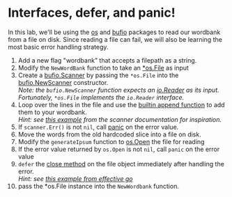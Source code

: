 # Interfaces, defer, and panic!

In this lab, we'll be using the [os](https://golang.org/pkg/os/) and [bufio](https://golang.org/pkg/bufio/) packages to read our wordbank from a file on disk.  Since reading a file can fail, we will also be learning the most basic error handling strategy.

1. Add a new flag "wordbank" that accepts a filepath as a string.
1. Modify the `NewWordBank` function to take an [*os.File](https://golang.org/pkg/os/#File) as input
1. Create a [bufio.Scanner](https://golang.org/pkg/bufio/#Scanner) by passing the `*os.File` into the [bufio.NewScanner](https://golang.org/pkg/bufio/#NewScanner) constructor.  
*Note: the `bufio.NewScanner` function expects an [io.Reader](https://golang.org/pkg/io/#Reader) as its input.  Fortunately, `*os.File` implements the `io.Reader` interface.*
1. Loop over the lines in the file and use the [builtin append function](https://golang.org/pkg/builtin/#append) to add them to your wordbank.  
*Hint: see [this example](https://golang.org/pkg/bufio/#example_Scanner_lines) from the scanner documentation for inspiration.*
1. If `scanner.Err()` is not `nil`, call [panic](https://golang.org/pkg/builtin/#panic) on the error value.
1. Move the words from the old hardcoded slice into a file on disk.
1. Modify the `generateIpsum` function to [os.Open](https://golang.org/pkg/os/#Open) the file for reading
1. If the error value returned by `os.Open` is not `nil`, call `panic` on the error value
1. `defer` the [close method](https://golang.org/pkg/os/#File.Close) on the file object immediately after handling the error.  
*Hint: see [this example from effective go](https://golang.org/doc/effective_go.html#defer)*
1. pass the *os.File instance into the `NewWordbank` function.
